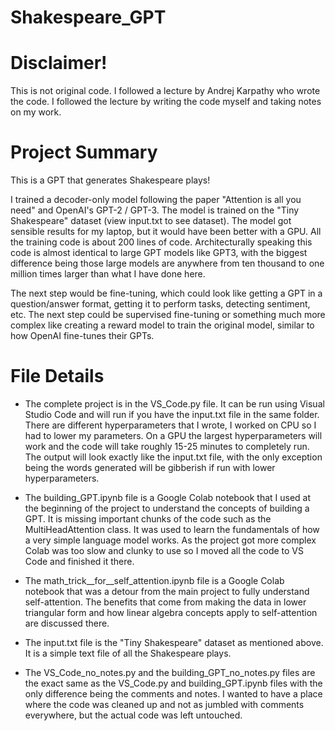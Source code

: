# Shakespeare_GPT
# Disclaimer! 
This is not original code. I followed a lecture by Andrej Karpathy who wrote the code. I followed the lecture by writing the code myself and taking notes on my work. 


# Project Summary
This is a GPT that generates Shakespeare plays!

I trained a decoder-only model following the paper "Attention is all you need" and OpenAI's GPT-2 / GPT-3. The model is trained on the "Tiny Shakespeare" dataset (view input.txt to see dataset). The model got sensible results for my laptop, but it would have been better with a GPU. All the training code is about 200 lines of code. Architecturally speaking this code is almost identical to large GPT models like GPT3, with the biggest difference being those large models are anywhere from ten thousand to one million times larger than what I have done here.

The next step would be fine-tuning, which could look like getting a GPT in a question/answer format, getting it to perform tasks, detecting sentiment, etc. The next step could be supervised fine-tuning or something much more complex like creating a reward model to train the original model, similar to how OpenAI fine-tunes their GPTs.

# File Details
- The complete project is in the VS_Code.py file. It can be run using Visual Studio Code and will run if you have the input.txt file in the same folder. There are different hyperparameters that I wrote, I worked on CPU so I had to lower my parameters. On a GPU the largest hyperparameters will work and the code will take roughly 15-25 minutes to completely run. The output will look exactly like the input.txt file, with the only exception being the words generated will be gibberish if run with lower hyperparameters. 

- The building_GPT.ipynb file is a Google Colab notebook that I used at the beginning of the project to understand the concepts of building a GPT. It is missing important chunks of the code such as the MultiHeadAttention class. It was used to learn the fundamentals of how a very simple language model works. As the project got more complex Colab was too slow and clunky to use so I moved all the code to VS Code and finished it there. 

- The math_trick__for__self_attention.ipynb file is a Google Colab notebook that was a detour from the main project to fully understand self-attention. The benefits that come from making the data in lower triangular form and how linear algebra concepts apply to self-attention are discussed there.

- The input.txt file is the "Tiny Shakespeare" dataset as mentioned above. It is a simple text file of all the Shakespeare plays.

- The VS_Code_no_notes.py and the building_GPT_no_notes.py files are the exact same as the VS_Code.py and building_GPT.ipynb files with the only difference being the comments and notes. I wanted to have a place where the code was cleaned up and not as jumbled with comments everywhere, but the actual code was left untouched. 
